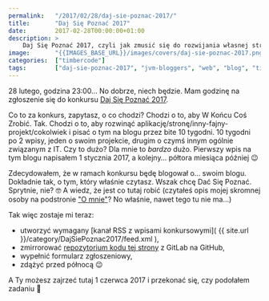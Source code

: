 ```yaml
---
permalink:   "/2017/02/28/daj-sie-poznac-2017/"    
title:       "Daj Się Poznać 2017"
date:        2017-02-28T00:00:00+01:00
description: >
    Daj Się Poznać 2017, czyli jak zmusić się do rozwijania własnej strony 🙂
image:       "{{IMAGES_BASE_URL}}/images/covers/daj-sie-poznac-2017.png"
categories:  ["timbercode"]
tags:        ["daj-sie-poznac-2017", "jvm-bloggers", "web", "blog", "timbercode"]
---
```


28 lutego, godzina 23:00… No dobrze, niech będzie. Mam godzinę na
zgłoszenie się do konkursu [Daj Się Poznać 2017]( http://devstyle.pl/daj-sie-poznac/ ).

Co to za konkurs, zapytasz, o co chodzi? Chodzi o to, aby W Końcu Coś Zrobić. Tak.
Chodzi o to, aby rozwinąć aplikację/stronę/inny-fajny-projekt/cokolwiek i pisać
o tym na blogu przez bite 10 tygodni. 10 tygodni po 2 wpisy, jeden o swoim projekcie,
drugim o czymś innym ogólnie związanym z IT. Czy to dużo? Dla mnie to *bardzo* dużo.
Pierwszy wpis na tym blogu napisałem 1 stycznia 2017, a kolejny…
półtora miesiąca później 😉

Zdecydowałem, że w ramach konkursu będę blogował o… swoim blogu. Dokładnie tak,
o tym, który właśnie czytasz. Wszak chcę Dać Się Poznać. Sprytnie, nie? 🤓 
A wiedz, że jest co tutaj robić (czytałeś opis mojej skromnej osoby na podstronie
["O mnie"]( http://timbercode.pl/o-mnie/ )? No właśnie, 
nawet tego tu nie ma…)

Tak więc zostaje mi teraz:
* utworzyć wymagany [kanał RSS z wpisami konkursowymi]( {{ site.url }}/category/DajSiePoznac2017/feed.xml ),
* zmirrorować [repozytorium kodu tej strony]( https://gitlab.com/timbercode/timbercode.gitlab.io )
  z GitLab na GitHub,
* wypełnić formularz zgłoszeniowy, 
* zdążyć przed północą 😉

A Ty możesz zajrzeć tutaj 1 czerwca 2017 i przekonać się, czy podołałem zadaniu 🙂